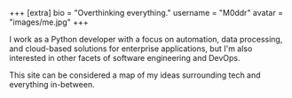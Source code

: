+++
[extra]
bio = "Overthinking everything."
username = "M0ddr"
avatar = "images/me.jpg"
+++

I work as a Python developer with a focus on automation, data processing, and cloud-based solutions for enterprise applications, but I'm also interested in other facets of software engineering and DevOps.

This site can be considered a map of my ideas surrounding tech and everything in-between.
